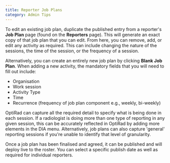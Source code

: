 ```yaml
---
title: Reporter Job Plans
category: Admin Tips
---
```

To edit an existing job plan, duplicate the published entry from a reporter's **Job Plan** page (found on the **Reporters** page). This will generate an exact copy of that job plan that you can edit. From here, you can remove, add, or edit any activity as required. This can include changing the nature of the sessions, the time of the session, or the frequency of a session. 

Alternatively, you can create an entirely new job plan by clicking **Blank Job Plan**. When adding a new activity, the mandatory fields that you will need to fill out include:

* Organisation 
* Work session 
* Activity Type
* Time
* Recurrence (frequency of job plan component e.g., weekly, bi-weekly)

O﻿ptiRad can capture all the required detail to specify what is being done in each session. If a radiologist is doing  more than one type of reporting in any given session, this can be accurately reflected in OptiRad by adding more elements in the DIA menu. Alternatively, job plans can also capture 'general' reporting sessions if you're unable to identify that level of granularity. 

Once a job plan has been finalised and agreed, it can be published and will deploy live to the roster. You can select a specific publish date as well as required for individual reporters.
